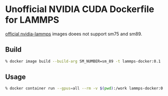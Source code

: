 # Unofficial NVIDIA CUDA Dockerfile for LAMMPS

[official nvidia-lammps](https://catalog.ngc.nvidia.com/orgs/hpc/containers/lammps/tags "nvidia docker") 
images doees not support sm75 and sm89.  

## Build

```bash
% docker image build --build-arg SM_NUMBER=sm_89 -t lammps-docker:0.1 .
```

## Usage

```bash
% docker container run --gpus=all --rm -v $(pwd):/work lammps-docker:0.1 /app/lmp -sf gpu -pk gpu 1 -in in.melt
```
